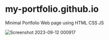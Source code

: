 # my-portfolio.github.io
Minimal Portfolio Web page using HTML CSS JS 

![Screenshot 2023-09-12 000917](https://github.com/Sainathreddy2001/my-portfolio.github.io/assets/115832917/ee8c3bf8-b8c9-4610-93e4-9b31cfabc52c)
